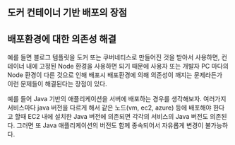 ## 도커 컨테이너 기반 배포의 장점

## 배포환경에 대한 의존성 해결

예를 들면 블로그 템플릿을 도커 또는 쿠버네티스로 만들어진 것을 받아서 사용하면, 컨테이너 내에 고정된 Node 환경을 사용하면 되기 때문에 사용자 또는 개발자 PC 마다의 Node 환경이 다른 것으로 인해 배포시 배포환경에 의해 의존성이 깨지는 문제라든가 이런 문제들이 해결된다는 장점이 있다.<br>

예를 들어 Java 기반의 애플리케이션을 서버에 배포하는 경우를 생각해보자. 여러가지 서비스마다 java 버전을 다르게 해서 같은 노드(vm, ec2, azure) 등에 배포해야 한다고 할때 EC2 내에 설치한 Java 버전에 의존되면 각각의 서비스의 Java 버전도 의존된다. 그러면 또 Java 애플리케이션의 버전도 함께 종속되어서 자유롭게 변경이 불가능하다.<br>

<br>



